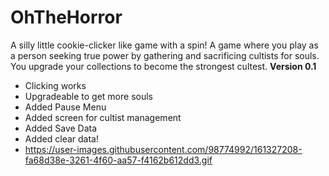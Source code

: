 # OhTheHorror
A silly little cookie-clicker like game with a spin! 
A game where you play as a person seeking true power by gathering and sacrificing cultists for souls. You upgrade your collections to become the strongest cultest.
**Version 0.1**
- Clicking works
- Upgradeable to get more souls
- Added Pause Menu
- Added screen for cultist management
- Added Save Data
- Added clear data!
- https://user-images.githubusercontent.com/98774992/161327208-fa68d38e-3261-4f60-aa57-f4162b612dd3.gif
